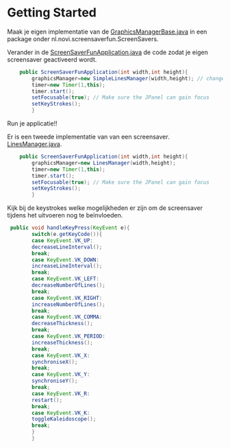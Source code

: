 # Getting Started

Maak je eigen implementatie van
de [GraphicsManagerBase.java](src%2Fmain%2Fjava%2Fnl%2Fnovi%2Fscreensaverfun%2Finterfaces%2FGraphicsManagerBase.java) in
een package onder nl.novi.screensaverfun.ScreenSavers.<nieuwe naam>

Verander in
de [ScreenSaverFunApplication.java](src%2Fmain%2Fjava%2Fnl%2Fnovi%2Fscreensaverfun%2FScreenSaverFunApplication.java) de
code zodat je eigen screensaver geactiveerd wordt.

````java
    public ScreenSaverFunApplication(int width,int height){
        graphicsManager=new SimpleLinesManager(width,height); // change to your own
        timer=new Timer(1,this);
        timer.start();
        setFocusable(true); // Make sure the JPanel can gain focus
        setKeyStrokes();
        }
````

Run je applicatie!!

Er is een tweede implementatie van van een
screensaver. [LinesManager.java](src%2Fmain%2Fjava%2Fnl%2Fnovi%2Fscreensaverfun%2FScreenSavers%2FLinesManager.java).

````java
    public ScreenSaverFunApplication(int width,int height){
        graphicsManager=new LinesManager(width,height);
        timer=new Timer(1,this);
        timer.start();
        setFocusable(true); // Make sure the JPanel can gain focus
        setKeyStrokes();
        }
````

Kijk bij de keystrokes welke mogelijkheden er zijn om de screensaver tijdens het uitvoeren nog te beïnvloeden.

````java
 public void handleKeyPress(KeyEvent e){
        switch(e.getKeyCode()){
        case KeyEvent.VK_UP:
        decreaseLineInterval();
        break;
        case KeyEvent.VK_DOWN:
        increaseLineInterval();
        break;
        case KeyEvent.VK_LEFT:
        decreaseNumberOfLines();
        break;
        case KeyEvent.VK_RIGHT:
        increaseNumberOfLines();
        break;
        case KeyEvent.VK_COMMA:
        decreaseThickness();
        break;
        case KeyEvent.VK_PERIOD:
        increaseThickness();
        break;
        case KeyEvent.VK_X:
        synchroniseX();
        break;
        case KeyEvent.VK_Y:
        synchroniseY();
        break;
        case KeyEvent.VK_R:
        restart();
        break;
        case KeyEvent.VK_K:
        toggleKaleidoscope();
        break;
        }
        }
````

